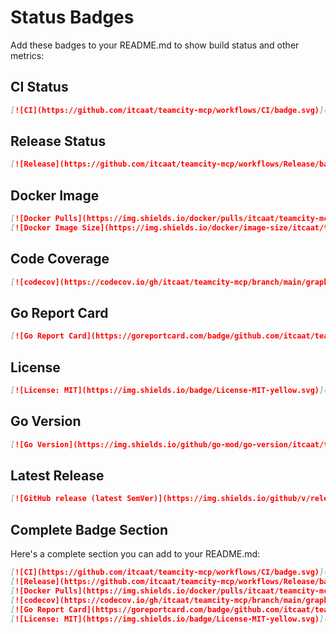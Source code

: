 # Status Badges

Add these badges to your README.md to show build status and other metrics:

## CI Status

```markdown
[![CI](https://github.com/itcaat/teamcity-mcp/workflows/CI/badge.svg)](https://github.com/itcaat/teamcity-mcp/actions/workflows/ci.yml)
```

## Release Status

```markdown
[![Release](https://github.com/itcaat/teamcity-mcp/workflows/Release/badge.svg)](https://github.com/itcaat/teamcity-mcp/actions/workflows/build-and-publish.yml)
```

## Docker Image

```markdown
[![Docker Pulls](https://img.shields.io/docker/pulls/itcaat/teamcity-mcp)](https://hub.docker.com/r/itcaat/teamcity-mcp)
[![Docker Image Size](https://img.shields.io/docker/image-size/itcaat/teamcity-mcp/latest)](https://hub.docker.com/r/itcaat/teamcity-mcp)
```

## Code Coverage

```markdown
[![codecov](https://codecov.io/gh/itcaat/teamcity-mcp/branch/main/graph/badge.svg)](https://codecov.io/gh/itcaat/teamcity-mcp)
```

## Go Report Card

```markdown
[![Go Report Card](https://goreportcard.com/badge/github.com/itcaat/teamcity-mcp)](https://goreportcard.com/report/github.com/itcaat/teamcity-mcp)
```

## License

```markdown
[![License: MIT](https://img.shields.io/badge/License-MIT-yellow.svg)](https://opensource.org/licenses/MIT)
```

## Go Version

```markdown
[![Go Version](https://img.shields.io/github/go-mod/go-version/itcaat/teamcity-mcp)](https://golang.org/)
```

## Latest Release

```markdown
[![GitHub release (latest SemVer)](https://img.shields.io/github/v/release/itcaat/teamcity-mcp)](https://github.com/itcaat/teamcity-mcp/releases)
```

## Complete Badge Section

Here's a complete section you can add to your README.md:

```markdown
[![CI](https://github.com/itcaat/teamcity-mcp/workflows/CI/badge.svg)](https://github.com/itcaat/teamcity-mcp/actions/workflows/ci.yml)
[![Release](https://github.com/itcaat/teamcity-mcp/workflows/Release/badge.svg)](https://github.com/itcaat/teamcity-mcp/actions/workflows/build-and-publish.yml)
[![Docker Pulls](https://img.shields.io/docker/pulls/itcaat/teamcity-mcp)](https://hub.docker.com/r/itcaat/teamcity-mcp)
[![codecov](https://codecov.io/gh/itcaat/teamcity-mcp/branch/main/graph/badge.svg)](https://codecov.io/gh/itcaat/teamcity-mcp)
[![Go Report Card](https://goreportcard.com/badge/github.com/itcaat/teamcity-mcp)](https://goreportcard.com/report/github.com/itcaat/teamcity-mcp)
[![License: MIT](https://img.shields.io/badge/License-MIT-yellow.svg)](https://opensource.org/licenses/MIT)
``` 